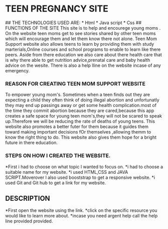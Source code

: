 # TEEN PREGNANCY SITE
<ing src="./1.png" alt="">
## THE TECHNOLOGIES USED ARE:
* Html
* Java script
* Css
## FUNCTIONS OF THE SITE
This site is to help and encourege young moms .
On the website teen moms get to see stories shared by other teen moms which will encourage them and let them know there not alone.
Teen Mom Support website also allows teens to learn by providing them  with study marterials,Online courses and school programs to enable to learn like there peers.
Aside from there education we also care about there health care that is why there able to get nutrition advice,prenatal care and baby health advice on the wesite.
There is also a help lline on the website incase of any emergency.

### REASON FOR CREATING TEEN MOM SUPPORT WEBSITE
To empower young mom's.
Sometimes when a teen finds out they are expecting a child they often think of doing illegal abortion and unfortunatly they may end up passings away or get some health complication.most of the time they commit abortion because they are cared,because this app creates a safe space for young teen mom's,they will not be scared to speak up.Therefore we will be reducing the rate of deaths of young teens.
This website also promotes a better futer for them because it guides them toward making important decisions fOr themselves ,allowing themm to know the right thing to do.
This website also gives them hope for a bright future in there education. 

### STEPS ON HOW I CREATED THE WEBSITE.
*First i had to choose on what topic l wanted to focus on.
*i had to choose a suitable name for my website.
*i used HTML,CSS and JAVA SCRIPT.Moverover l also used booststrap to get a responsive website.
*i used Git and Git hub to get a link for my website.

## DESCRIPTION
*First open the website using the link.
*click on the specific resource you would like to learn more about.
*incase you need argent help call the help line provided provided.
